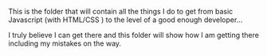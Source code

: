 This is the folder that will contain all the things I do to get from basic Javascript (with HTML/CSS ) to the level of a good enough developer...

I truly believe I can get there and this folder will show how I am getting there including my mistakes on the way.


